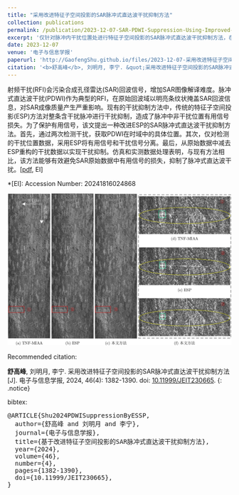 ```yaml
---
title: "采用改进特征子空间投影的SAR脉冲式直达波干扰抑制方法"
collection: publications
permalink: /publication/2023-12-07-SAR-PDWI-Suppression-Using-Improved-ESSP
excerpt: '仅针对脉冲内干扰位置处进行特征子空间投影的SAR脉冲式直达波干扰抑制方法，在脉冲域尽可能地保护了有用信号。'
date: 2023-12-07
venue: '电子与信息学报'
paperurl: 'http://GaofengShu.github.io/files/2023-12-07-采用改进特征子空间投影的SAR脉冲式直达波干扰抑制方法.pdf'
citation: '<b>舒高峰</b>, 刘明月, 李宁. &quot;采用改进特征子空间投影的SAR脉冲式直达波干扰抑制方法&quot;. <i>电子与信息学报</i>. 2024, 46, 4, 1382-1390.'
---
```

射频干扰(RFI)会污染合成孔径雷达(SAR)回波信号，增加SAR图像解译难度。脉冲式直达波干扰(PDWI)作为典型的RFI，在原始回波域以明亮条纹状掩盖SAR回波信息，对SAR成像质量产生严重影响。现有的干扰抑制方法中，传统的特征子空间投影(ESP)方法对整条含干扰脉冲进行干扰抑制，造成了脉冲中非干扰位置有用信号损失。为了保护有用信号，该文提出一种改进ESP的SAR脉冲式直达波干扰抑制方法。首先，通过两次检测干扰，获取PDWI在时域中的具体位置。其次，仅对检测的干扰位置数据，采用ESP将有用信号和干扰信号分离。最后，从原始数据中减去ESP重构的干扰数据以实现干扰抑制。仿真和实测数据处理表明，与现有方法相比，该方法能够有效避免SAR原始数据中有用信号的损失，抑制了脉冲式直达波干扰。\[[pdf](http://GaofengShu.github.io/files/2023-12-07-采用改进特征子空间投影的SAR脉冲式直达波干扰抑制方法.pdf), EI\]

*[EI]: Accession Number: 20241816024868

<img src='/images/pubsImages/PDWISuppressionUsingImprovedESSP.jpg'>

Recommended citation:

**舒高峰**, 刘明月, 李宁. 采用改进特征子空间投影的SAR脉冲式直达波干扰抑制方法[J]. 电子与信息学报, 2024, 46(4): 1382-1390. doi: [10.11999/JEIT230665](https://doi.org/10.11999/JEIT230665).
{: .notice}

bibtex: 
<pre>
@ARTICLE{Shu2024PDWISuppressionByESSP,
  author={舒高峰 and 刘明月 and 李宁},
  journal={电子与信息学报}, 
  title={基于改进特征子空间投影的SAR脉冲式直达波干扰抑制方法}, 
  year={2024},
  volume={46},
  number={4},
  pages={1382-1390},
  doi={10.11999/JEIT230665},
}
</pre>
